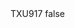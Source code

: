 <?xml version="1.0" encoding="UTF-8"?>
<CustomMetadata xmlns="http://soap.sforce.com/2006/04/metadata">
    <label>TXU917</label>
    <protected>false</protected>
</CustomMetadata>
